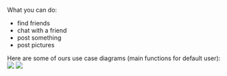 What you can do:
- find friends
- chat with a friend
- post something
- post pictures

Here are some of ours use case diagrams (main functions for default user):
![](https://github.com/fpmi-hci-2023/project12-jimba/assets/76448401/dfbe9d9e-f22d-46d4-a4b4-d97e2c6b1526)
![](https://github.com/fpmi-hci-2023/project12-jimba/assets/76448401/58548574-0710-43f2-8704-2121914d82a0)
